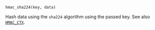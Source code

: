```
hmac_sha224(key, data)
```

Hash data using the `sha224` algorithm using the passed key. See also [`HMAC_CTX`](@ref).
